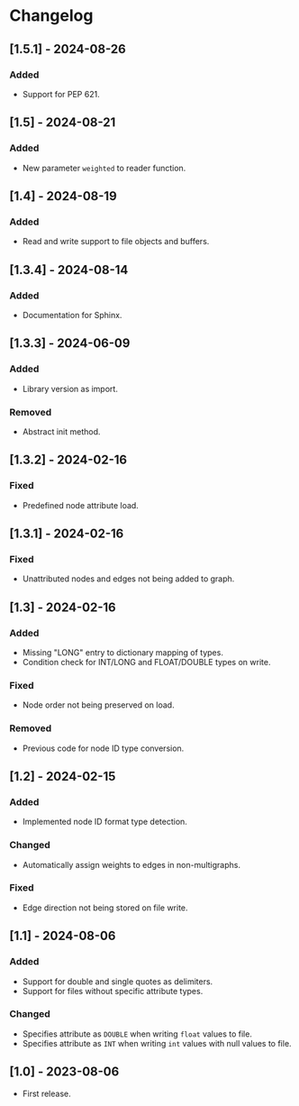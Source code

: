 # Changelog

<!--
## \[Version\] - YYYY-MM-DD
### Added
### Changed
### Deprecated
### Fixed
### Removed
-->

## \[1.5.1\] - 2024-08-26

### Added
- Support for PEP 621.

## \[1.5\] - 2024-08-21

### Added
- New parameter `weighted` to reader function.

## \[1.4\] - 2024-08-19

### Added
- Read and write support to file objects and buffers.

## \[1.3.4\] - 2024-08-14

### Added
- Documentation for Sphinx.

## \[1.3.3\] - 2024-06-09

### Added
- Library version as import.

### Removed
- Abstract init method.

## \[1.3.2\] - 2024-02-16

### Fixed
- Predefined node attribute load.

## \[1.3.1\] - 2024-02-16

### Fixed
- Unattributed nodes and edges not being added to graph.

## \[1.3\] - 2024-02-16

### Added
- Missing "LONG" entry to dictionary mapping of types.
- Condition check for INT/LONG and FLOAT/DOUBLE types on write.

### Fixed
- Node order not being preserved on load.

### Removed
- Previous code for node ID type conversion.

## \[1.2\] - 2024-02-15

### Added
- Implemented node ID format type detection.

### Changed
- Automatically assign weights to edges in non-multigraphs.

### Fixed
- Edge direction not being stored on file write.

## \[1.1\] - 2024-08-06

### Added
- Support for double and single quotes as delimiters.
- Support for files without specific attribute types.

### Changed
- Specifies attribute as `DOUBLE` when writing `float` values to file.
- Specifies attribute as `INT` when writing `int` values with null values to file.

## \[1.0\] - 2023-08-06

- First release.
